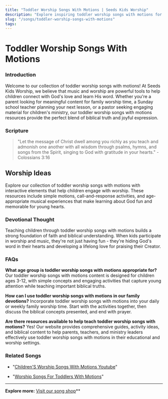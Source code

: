 ```yaml
---
title: "Toddler Worship Songs With Motions | Seeds Kids Worship"
description: "Explore inspiring toddler worship songs with motions for children's worship and faith development. Biblical music resources for families and ministry."
slug: "/songs/toddler-worship-songs-with-motions"
tags:
---
```


# Toddler Worship Songs With Motions

### Introduction

Welcome to our collection of toddler worship songs with motions! At Seeds Kids Worship, we believe that music and worship are powerful tools to help children connect with God's love and learn His word. Whether you're a parent looking for meaningful content for family worship time, a Sunday school teacher planning your next lesson, or a pastor seeking engaging material for children's ministry, our toddler worship songs with motions resources provide the perfect blend of biblical truth and joyful expression.

### Scripture

> "Let the message of Christ dwell among you richly as you teach and admonish one another with all wisdom through psalms, hymns, and songs from the Spirit, singing to God with gratitude in your hearts." - Colossians 3:16

## Worship Ideas

Explore our collection of toddler worship songs with motions with interactive elements that help children engage with worship. These resources include simple motions, call-and-response activities, and age-appropriate musical experiences that make learning about God fun and memorable for young hearts.

### Devotional Thought

Teaching children through toddler worship songs with motions builds a strong foundation of faith and biblical understanding. When kids participate in worship and music, they're not just having fun - they're hiding God's word in their hearts and developing a lifelong love for praising their Creator.

### FAQs

**What age group is toddler worship songs with motions appropriate for?**
Our toddler worship songs with motions content is designed for children ages 3-12, with simple concepts and engaging activities that capture young attention while teaching important biblical truths.

**How can I use toddler worship songs with motions in our family devotions?**
Incorporate toddler worship songs with motions into your daily or weekly family worship time. Start with the activities together, then discuss the biblical concepts presented, and end with prayer.

**Are there resources available to help teach toddler worship songs with motions?**
Yes! Our website provides comprehensive guides, activity ideas, and biblical content to help parents, teachers, and ministry leaders effectively use toddler worship songs with motions in their educational and worship settings.

### Related Songs

- "[Children'S Worship Songs With Motions Youtube](/songs/children-s-worship-songs-with-motions-youtube/)"

- "[Worship Songs For Toddlers With Motions](/songs/worship-songs-for-toddlers-with-motions/)"

---

**Explore more:** [Visit our song shop](https://seedskidsworship.com/shop)**

<!-- Schema Markup -->
<script type="application/ld+json">
{
  "@context": "https://schema.org",
  "@type": "MusicRecording",
  "name": "Toddler Worship Songs With Motions",
  "byArtist": {
    "@type": "MusicGroup",
    "name": "Seeds Kids Worship"
  },
  "isFamilyFriendly": true,
  "url": "https://seedskidsworship.com/songs/toddler-worship-songs-with-motions/"
}
</script>